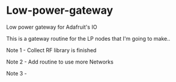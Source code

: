 # Low-power-gateway
Low power gateway for Adafruit's IO

This is a gateway routine for the LP nodes that I'm going to make..

Note 1 - Collect RF library is finished

Note 2 - Add routine to use more Networks

Note 3 - 
